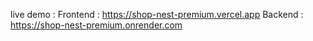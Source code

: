 live demo : 
Frontend : https://shop-nest-premium.vercel.app
Backend : https://shop-nest-premium.onrender.com
